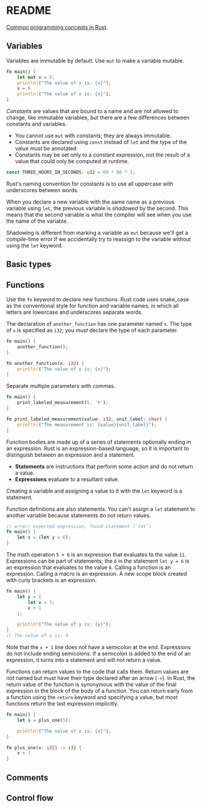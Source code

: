 # README

[Common programming concepts in
Rust](https://doc.rust-lang.org/book/ch03-00-common-programming-concepts.html).

## Variables

Variables are immutable by default. Use `mut` to make a variable mutable.

```rust
fn main() {
    let mut x = 5;
    println!("The value of x is: {x}");
    x = 6
    println!("The value of x is: {x}");
}
```

_Constants_ are values that are bound to a name and are not allowed to change,
like immutable variables, but there are a few differences between constants and
variables.

* You cannot use `mut` with constants; they are always immutable.
* Constants are declared using `const` instead of `let` and the type of the
  value _must_ be annotated
* Constants may be set only to a constant expression, not the result of a value
  that could only be computed at runtime.

```rust
const THREE_HOURS_IN_SECONDS: u32 = 60 * 60 * 3;
```

Rust's naming convention for constants is to use all uppercase with underscores
between words.

When you declare a new variable with the same name as a previous variable using
`let`, the previous variable is _shadowed_ by the second. This means that the
second variable is what the compiler will see when you use the name of the
variable.

Shadowing is different from marking a variable as `mut` because we'll get a
compile-time error if we accidentally try to reassign to the variable without
using the `let` keyword.

## Basic types
## Functions

Use the `fn` keyword to declare new functions. Rust code uses snake_case as the
conventional style for function and variable names, in which all letters are
lowercase and underscores separate words.

The declaration of `another_function` has one parameter named `x`. The type of
`x` is specified as `i32`; you _must_ declare the type of each parameter.

```rust
fn main() {
    another_function();
}

fn another_function(x: i32) {
    println!("The value of x is: {x}");
}
```

Separate multiple parameters with commas.

```rust
fn main() {
    print_labeled_measurement(5, 'h');
}

fn print_labeled_measurement(value: i32, unit_label: char) {
    println!("The measurement is: {value}{unit_label}");
}
```

Function bodies are made up of a series of statements optionally ending in an
expression. Rust is an expression-based language, so it is important to
distinguish between an expression and a statement.

* **Statements** are instructions that perform some action and do not return a
  value.
* **Expressions** evaluate to a resultant value.

Creating a variable and assigning a value to it with the `let` keyword is a
statement.

Function definitions are also statements. You can't assign a `let` statement to
another variable because statements do not return values.

```rust
// error: expected expression, found statement (`let`)
fn main() {
    let x = (let y = 6);
}
```

The math operation `5 + 6` is an expression that evaluates to the value `11`.
Expressions can be part of statements; the `6` in the statement `let y = 6` is
an expression that evaluates to the value `6`. Calling a function is an
expression. Calling a macro is an expression. A new scope block created with
curly brackets is an expression.

```rust
fn main() {
    let y = {
        let x = 3;
        x + 1
    };

    println!("The value of y is: {y}");
}
// The value of y is: 4
```

Note that the `x + 1` line does not have a semicolon at the end. Expressions do
not include ending semicolons. If a semicolon is added to the end of an
expression, it turns into a statement and will not return a value.

Functions can return values to the code that calls them. Return values are not
named but must have their type declared after an arrow (`->`). In Rust, the
return value of the function is synonymous with the value of the final
expression in the block of the body of a function. You can return early from a
function using the `return` keyword and specifying a value, but most functions
return the last expression implicitly.

```rust
fn main() {
    let x = plus_one(5);

    println!("The value of x is: {x}");
}

fn plus_one(x: i32) -> i32 {
    x + 1
}
```

## Comments
## Control flow


